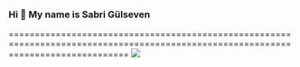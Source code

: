 ### Hi  👋 My name is Sabri Gülseven
===================================================================================================================================
<img src="https://readme-typing-svg.herokuapp.com?lines=Software+Developer;Always+learning+new+things&width=500&height=50">
 
<!--
**sabrigulseven/sabrigulseven** is a ✨ _special_ ✨ repository because its `README.md` (this file) appears on your GitHub profile.

Here are some ideas to get you started:

- 🔭 I’m currently working on ...
- 🌱 I’m currently learning ...
- 👯 I’m looking to collaborate on ...
- 🤔 I’m looking for help with ...
- 💬 Ask me about ...
- 📫 How to reach me: ...
- 😄 Pronouns: ...
- ⚡ Fun fact: ...
-->

